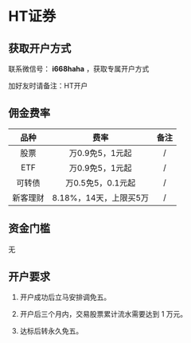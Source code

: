 # HT证券

## 获取开户方式

联系微信号： **i668haha** ，获取专属开户方式

加好友时请备注：HT开户

## 佣金费率

品种 | 费率 | 备注
:---: | :---: | :---:
股票 | 万0.9免5，1元起 | /
ETF | 万0.9免5，1元起 | /
可转债 | 万0.5免5，0.1元起 | /
新客理财 | 8.18%，14天，上限买5万 | /

## 资金门槛

无

## 开户要求

1. 开户成功后立马安排调免五。

2. 开户后三个月内，交易股票累计流水需要达到 1 万元。

3. 达标后转永久免五。